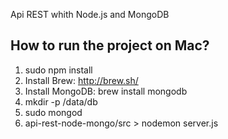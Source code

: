 Api REST whith Node.js and MongoDB

## How to run the project on Mac?

1. sudo npm install
2. Install Brew: http://brew.sh/
3. Install MongoDB: brew install mongodb
4. mkdir -p /data/db
5. sudo mongod
6. api-rest-node-mongo/src > nodemon server.js